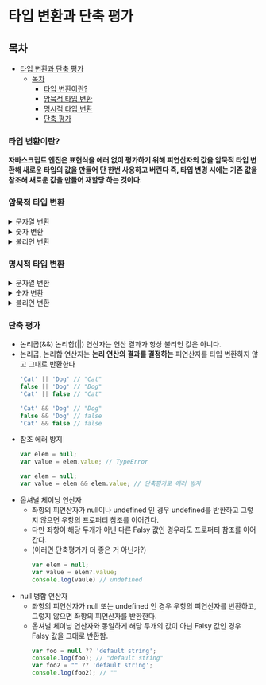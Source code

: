 # 타입 변환과 단축 평가
## 목차
- [타입 변환과 단축 평가](#타입-변환과-단축-평가)
  - [목차](#목차)
    - [타입 변환이란?](#타입-변환이란)
    - [암묵적 타입 변환](#암묵적-타입-변환)
    - [명시적 타입 변환](#명시적-타입-변환)
    - [단축 평가](#단축-평가)

### 타입 변환이란?
**자바스크립트 엔진은 표현식을 에러 없이 평가하기 위해 피연산자의 값을 암묵적 타입 변환해 새로운 타입의 값을 만들어 단 한번 사용하고 버린다
즉, 타입 변경 시에는 기존 값을 참조해 새로운 값을 만들어 재할당 하는 것이다.**
### 암묵적 타입 변환
  <details>
  <summary>문자열 변환</summary>

  ```javascript
  0 + ''  // "0"
  -0 + '' // "0"
  1 + '' // "1"
  -1 + '' // "-1"
  NaN + '' // "NaN"
  Infinity + '' // "Infinity"
  -Infinity + '' // "-Infinity"

  true + '' // "true"
  false + '' // "false"

  null + '' // "null"

  undefined + '' // "undefined"

  (Symbol()) + '' // TypeError: Cannot convert a Symbol value to a string

  ({}) + '' // "[object] [object]"
  Math + '' // "[object] [Math]"
  [] + '' // ""
  [10, 20] + '' // "10,20"
  (function(){}) + '' // "function(){}"
  Array + '' // "function Array() { [native code] }"
  ```
  </details>
  <details>

  <summary>숫자 변환</summary>
  
  - 산술 연산자의 역할은 숫자 값을 만드는 것. 문맥상 피연산자는 모두 숫자 타입이어야 한다. 따라서 엔진은 산술연산자의 피연산자 중 숫자 타입이 아닌 값을 암묵적 타입 변환 한다.
  ```javascript
  +'' // 0
  +'0' // 0
  +'1' // 1
  +'string' // NaN

  +true // 1
  +false // 0

  +null // 0
  
  +undefined // NaN

  +Symbol() // TypeError

  +{} // NaN
  +[] // 0
  +[10, 20] // NaN
  +(function(){}) // NaN
  ```
  </details>

  <details>

  <summary>불리언 변환</summary>

    - 자바스크립트 엔진은 불리언 타입이 아닌 값을 Truthy 값과 Falsy 값으로 구분함
    - Falsy 값 : false, undefined, null, 0, -0, NaN, ''
    - Truthy 값 : Falsy 값을 제외한 모든 값.
    - isTruthy(), isFalsy() 함수로 구분 가능
    ```javascript
    if('') console.log('1');
    if(true) console.log('2');
    if(0) console.log('3');
    if('str') console.log('4');
    if(null) console.log('5');

    // -> 2 4
    ```
  </details>

### 명시적 타입 변환

<details>
      
<summary>문자열 변환</summary>

1. String 생성자 함수를 new 연산자 없이 호출
2. Object.prototype.toString 메서드 사용
3. 문자열 연결 연산자 이용
  ```javascript
  // 방법 1.
  String(1); // "1"
  String(NaN); // "NaN"
  String(Infinity); // "Infinity"
  String(true); // "true"
  String(false); // "false"
  // 방법 2.
  (1).toString(); // "1"
  (NaN).toString(); // "NaN"
  (Infinity).toString(); // "Infinity"
  (true).toString(); // "true"
  (false).toString(); // "false"
  // 방법 3.
  1 + '' // "1"
  NaN + '' // "NaN"
  Infinity + '' // "Infinity"
  true + '' // "true"
  false + '' // "false"
  ```
  </details>
  <details>
  <summary>숫자 변환</summary>

  1. Number 생성자 함수를 new 연산자 없이 호출
  2. parseInt, parseFloat 함수 사용
  3. '+' 단항 산술 연산자 이용
  4. '*' 산술 연산자 이용
  ```javascript
  // 방법 1.
  Number('0'); // 0
  Number('-1'); // -1
  Number('10.53'); // 10.53
  Number(true); // 1
  Number(false); // 0
  // 방법 2.
  parseInt('0'); // 0
  parseInt('-1'); // -1
  parseFloat('10.53'); // 10.53
  
  // 방법 3.
  +'0'; // 0
  +'-1'; // -1
  +'10.53'; // 10.53
  +true; // 1
  +false; // 0
  // 방법 4.
  '0' * 1; // 0
  '-1' * 1; // -1
  '10.53' * 1; // 10.53
  true * 1; // 1
  false * 1; // 0
  ```
</details>
<details>
<summary>불리언 변환</summary>

  8. Boolean 생성자 함수를 new 연산자 없이 호출
  9. ! 부정 논리 연산자를 두번 사용
  ```javascript
  // 방법 1.
  Boolean('x'); // true
  Boolean(''); // false
  Boolean('false'); // true
  Boolean(0); // false
  Boolean(1); // true
  Boolean(NaN); // false
  Boolean(Infinity); // true
  Boolean(null); // false
  Boolean(undefined); // false
  Boolean({}); // true
  Boolean([]); // true
  // 방법 2.
  !!'x'; // true
  !!''; // false
  !!'false' // true
  !!0; // false
  !!1; // true
  !!NaN; // false
  !!Infinity; // true
  !!null; // false
  !!undefined; // false
  !!{}; // true
  !![]; // true
  ```
</details>

### 단축 평가
- 논리곱(&&) 논리합(||) 연산자는 연산 결과가 항상 불리언 값은 아니다.
- 논리곱, 논리합 연산자는 **논리 연산의 결과를 결정하는** 피연산자를 타입 변환하지 않고 그대로 반환한다
    ```javascript
    'Cat' || 'Dog' // "Cat"
    false || 'Dog' // "Dog"
    'Cat' || false // "Cat"

    'Cat' && 'Dog' // "Dog"
    false && 'Dog' // false
    'Cat' && false // false
    ```
- 참조 에러 방지
    ```javascript
    var elem = null;
    var value = elem.value; // TypeError
    ```
    ```javascript
    var elem = null;
    var value = elem && elem.value; // 단축평가로 에러 방지
    ```
- 옵셔널 체이닝 연산자
  - 좌항의 피연산자가 null이나 undefined 인 경우 undefined를 반환하고 그렇지 않으면 우항의 프로퍼티 참조를 이어간다.
  - 다만 좌항이 해당 두개가 아닌 다른 Falsy 값인 경우라도 프로퍼티 참조를 이어간다.
  - (이러면 단축평가가 더 좋은 거 아닌가?)
    ```javascript
    var elem = null;
    var value = elem?.value;
    console.log(vaule) // undefined
    ```
- null 병합 연산자
  - 좌항의 피연산자가 null 또는 undefined 인 경우 우항의 피연산자를 반환하고, 그렇지 않으면 좌항의 피연산자를 반환한다.
  - 옵셔널 체이닝 연산자와 동일하게 해당 두개의 값이 아닌 Falsy 값인 경우 Falsy 값을 그대로 반환함.
    ```javascript
    var foo = null ?? 'default string';
    console.log(foo); // "default string"
    var foo2 = "" ?? 'default string';
    console.log(foo2); // ""
    ```